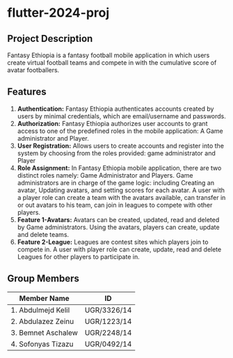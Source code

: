 # flutter-2024-proj
## Project Description
Fantasy Ethiopia is a fantasy football mobile application in which users create virtual football teams and compete in with the cumulative score of avatar footballers. 

## Features

1. **Authentication:** Fantasy Ethiopia authenticates accounts created by users by minimal credentials, which are email/username and passwords.
2. **Authorization:** Fantasy Ethiopia authorizes user accounts to grant access to one of the predefined roles in the mobile application: A Game administrator and Player.
3. **User Registration:** Allows users to create accounts and register into the system by choosing from the roles provided: game administrator and Player
4. **Role Assignment:** In Fantasy Ethiopia mobile application, there are two distinct roles namely: Game Administrator and Players. 
Game administrators are in charge of the game logic: including Creating an avatar, Updating avatars, and setting scores for each avatar.
A user with a player role can create a team with the avatars available, can transfer in or out avatars to his team, can join in leagues to compete with other players.
5. **Feature 1-Avatars:** Avatars can be created, updated, read and deleted by Game administrators. Using the avatars, players can create, update and delete teams.
6. **Feature 2-League:** Leagues are contest sites which players join to compete in. A user with player role can create, update, read and delete Leagues for other players to participate in.
   
## Group Members
| Member Name    | ID |
|--------------|:-----:|
| 1. Abdulmejd Kelil | UGR/3326/14 |     
| 2. Abdulazez Zeinu | UGR/1223/14|         
| 3. Bemnet Aschalew | UGR/2248/14 |     
| 4. Sofonyas Tizazu | UGR/0492/14|  

